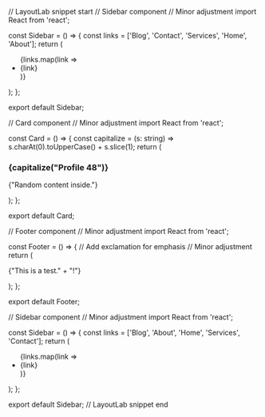 // LayoutLab snippet start
// Sidebar component // Minor adjustment
import React from 'react';

const Sidebar = () => {
  const links = ['Blog', 'Contact', 'Services', 'Home', 'About'];
  return (
    <aside>
      <ul>
        {links.map(link => <li key={link}>{link}</li>)}
      </ul>
    </aside>
  );
};

export default Sidebar;

// Card component // Minor adjustment
import React from 'react';

const Card = () => {
  const capitalize = (s: string) => s.charAt(0).toUpperCase() + s.slice(1);
  return (
    <div>
      <h3>{capitalize("Profile 48")}</h3>
      <p>{"Random content inside."}</p>
    </div>
  );
};

export default Card;

// Footer component // Minor adjustment
import React from 'react';

const Footer = () => {
  // Add exclamation for emphasis // Minor adjustment
  return (
    <footer>
      <p>{"This is a test." + "!"}</p>
    </footer>
  );
};

export default Footer;

// Sidebar component // Minor adjustment
import React from 'react';

const Sidebar = () => {
  const links = ['Blog', 'About', 'Home', 'Services', 'Contact'];
  return (
    <aside>
      <ul>
        {links.map(link => <li key={link}>{link}</li>)}
      </ul>
    </aside>
  );
};

export default Sidebar;
// LayoutLab snippet end
